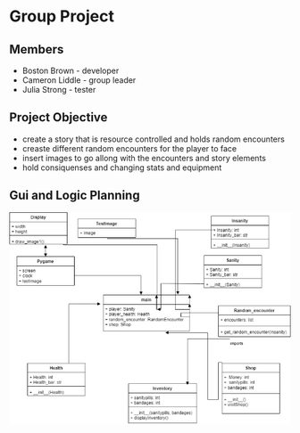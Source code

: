 # Group Project

## Members
  * Boston Brown - developer
  * Cameron Liddle - group leader
  * Julia Strong - tester

## Project Objective
  * create a story that is resource controlled and holds random encounters
  * creaste different random encounters for the player to face
  * insert images to go allong with the encounters and story elements
  * hold consiquenses and changing stats and equipment

## Gui and Logic Planning



![Diagram](https://github.com/9702029/The-Journey-to-Innsmouth/blob/main/images/classdiagram1.png?raw=true)
